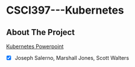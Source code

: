 # CSCI397---Kubernetes
## About The Project


[Kubernetes Powerpoint](https://mailwlu-my.sharepoint.com/:p:/g/personal/salernoj22_mail_wlu_edu/EUrAtiXdEjFPuQPV5_qkA7kBhmCV3xcH2zHrNC1X9ql-Hg?e=3pqvTW)

- [x] Joseph Salerno, Marshall Jones, Scott Walters
